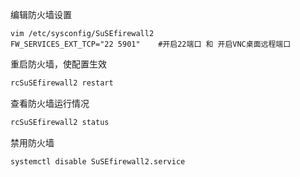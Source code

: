 编辑防火墙设置

```shell
vim /etc/sysconfig/SuSEfirewall2
FW_SERVICES_EXT_TCP="22 5901"    #开启22端口 和 开启VNC桌面远程端口
```

重启防火墙，使配置生效

```bash
rcSuSEfirewall2 restart
```

查看防火墙运行情况

```bash
rcSuSEfirewall2 status
```

禁用防火墙

```bash
systemctl disable SuSEfirewall2.service
```


